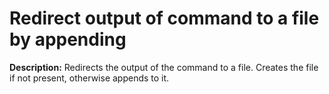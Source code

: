 # Redirect output of command to a file by appending

**Description:** Redirects the output of the command to a file. Creates the file if not present, otherwise appends to it.

